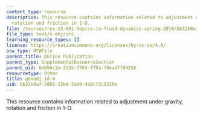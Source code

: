 ```yaml
---
content_type: resource
description: This resource contains information related to adjustment under gravity,
  rotation and friction in 1-D.
file: /courses/res-12-001-topics-in-fluid-dynamics-spring-2010/bb32b0af286515b42ad04a0cf2c2310b_geoadj_1d.m
file_type: text/x-objcsrc
learning_resource_types: []
license: https://creativecommons.org/licenses/by-nc-sa/4.0/
ocw_type: OCWFile
parent_title: Online Publication
parent_type: SupplementalResourceSection
parent_uid: 6d094c3a-332e-7764-f70a-74ead7f04258
resourcetype: Other
title: geoadj_1d.m
uid: bb32b0af-2865-15b4-2ad0-4a0cf2c2310b
---
```

This resource contains information related to adjustment under gravity, rotation and friction in 1-D.